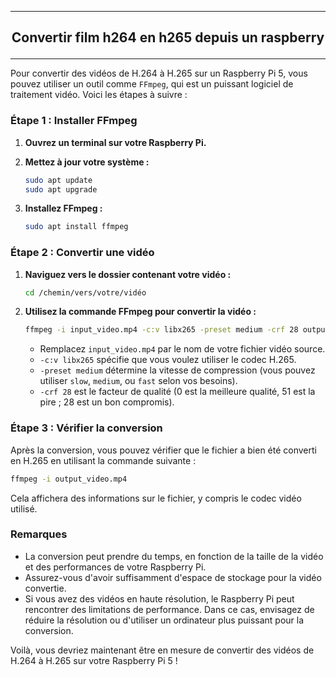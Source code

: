 ------------------------------------------------------------------------------------------------------------------------------------------------------------------------------------
## <p align='center'> Convertir film h264 en h265 depuis un raspberry </p>

------------------------------------------------------------------------------------------------------------------------------------------------------------------------------------
Pour convertir des vidéos de H.264 à H.265 sur un Raspberry Pi 5, vous pouvez utiliser un outil comme `FFmpeg`, qui est un puissant logiciel de traitement vidéo. Voici les étapes à
suivre :

### Étape 1 : Installer FFmpeg
1. **Ouvrez un terminal sur votre Raspberry Pi.**

2. **Mettez à jour votre système :**
   ```bash
   sudo apt update
   sudo apt upgrade
   ```

3. **Installez FFmpeg :**
   ```bash
   sudo apt install ffmpeg
   ```

### Étape 2 : Convertir une vidéo

1. **Naviguez vers le dossier contenant votre vidéo :**
   ```bash
   cd /chemin/vers/votre/vidéo
   ```

2. **Utilisez la commande FFmpeg pour convertir la vidéo :**
   ```bash
   ffmpeg -i input_video.mp4 -c:v libx265 -preset medium -crf 28 output_video.mp4
   ```
   - Remplacez `input_video.mp4` par le nom de votre fichier vidéo source.
   - `-c:v libx265` spécifie que vous voulez utiliser le codec H.265.
   - `-preset medium` détermine la vitesse de compression (vous pouvez utiliser `slow`, `medium`, ou `fast` selon vos besoins).
   - `-crf 28` est le facteur de qualité (0 est la meilleure qualité, 51 est la pire ; 28 est un bon compromis).

### Étape 3 : Vérifier la conversion

Après la conversion, vous pouvez vérifier que le fichier a bien été converti en H.265 en utilisant la commande suivante :

```bash
ffmpeg -i output_video.mp4
```

Cela affichera des informations sur le fichier, y compris le codec vidéo utilisé.

### Remarques

- La conversion peut prendre du temps, en fonction de la taille de la vidéo et des performances de votre Raspberry Pi.
- Assurez-vous d'avoir suffisamment d'espace de stockage pour la vidéo convertie.
- Si vous avez des vidéos en haute résolution, le Raspberry Pi peut rencontrer des limitations de performance. Dans ce cas, envisagez de réduire la résolution ou d'utiliser un ordinateur
plus puissant pour la conversion.

Voilà, vous devriez maintenant être en mesure de convertir des vidéos de H.264 à H.265 sur votre Raspberry Pi 5 !
